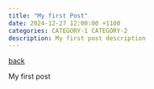 ```yaml
---
title: "My first Post"
date: 2024-12-27 12:00:00 +1100
categories: CATEGORY-1 CATEGORY-2
description: My first post description
---
```


[back](/)

My first post
